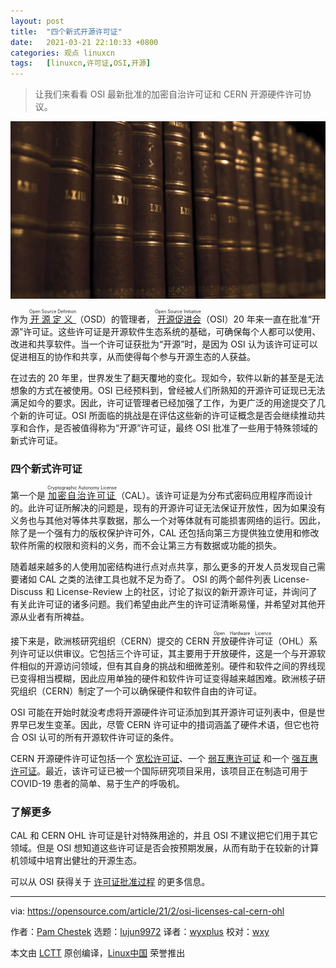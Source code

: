 ```yaml
---
layout: post
title:	"四个新式开源许可证"
date:	2021-03-21 22:10:33 +0800 
categories:	观点 linuxcn 
tags:	[linuxcn,许可证,OSI,开源]
---
```




> 
> 让我们来看看 OSI 最新批准的加密自治许可证和 CERN 开源硬件许可协议。
> 
> 
> 


![](/Asserts/Images/album/202103/21/221014mw8lhxox0kkjk04z.jpg "Law books in a library")


作为 <ruby> <a href="https://opensource.org/osd">  开源定义 </a> <rt>  Open Source Defintion </rt></ruby>（OSD）的管理者，<ruby> <a href="https://opensource.org/">  开源促进会 </a> <rt>  Open Source Initiative </rt></ruby>（OSI）20 年来一直在批准“开源”许可证。这些许可证是开源软件生态系统的基础，可确保每个人都可以使用、改进和共享软件。当一个许可证获批为“开源”时，是因为 OSI 认为该许可证可以促进相互的协作和共享，从而使得每个参与开源生态的人获益。


在过去的 20 年里，世界发生了翻天覆地的变化。现如今，软件以新的甚至是无法想象的方式在被使用。OSI 已经预料到，曾经被人们所熟知的开源许可证现已无法满足如今的要求。因此，许可证管理者已经加强了工作，为更广泛的用途提交了几个新的许可证。OSI 所面临的挑战是在评估这些新的许可证概念是否会继续推动共享和合作，是否被值得称为“开源”许可证，最终 OSI 批准了一些用于特殊领域的新式许可证。


### 四个新式许可证


第一个是 <ruby> <a href="https://opensource.org/licenses/CAL-1.0">  加密自治许可证 </a> <rt>  Cryptographic Autonomy License </rt></ruby>（CAL）。该许可证是为分布式密码应用程序而设计的。此许可证所解决的问题是，现有的开源许可证无法保证开放性，因为如果没有义务也与其他对等体共享数据，那么一个对等体就有可能损害网络的运行。因此，除了是一个强有力的版权保护许可外，CAL 还包括向第三方提供独立使用和修改软件所需的权限和资料的义务，而不会让第三方有数据或功能的损失。


随着越来越多的人使用加密结构进行点对点共享，那么更多的开发人员发现自己需要诸如 CAL 之类的法律工具也就不足为奇了。 OSI 的两个邮件列表 License-Discuss 和 License-Review 上的社区，讨论了拟议的新开源许可证，并询问了有关此许可证的诸多问题。我们希望由此产生的许可证清晰易懂，并希望对其他开源从业者有所裨益。


接下来是，欧洲核研究组织（CERN）提交的 CERN <ruby> 开放硬件许可证 <rt>  Open Hardware Licence </rt></ruby>（OHL）系列许可证以供审议。它包括三个许可证，其主要用于开放硬件，这是一个与开源软件相似的开源访问领域，但有其自身的挑战和细微差别。硬件和软件之间的界线现已变得相当模糊，因此应用单独的硬件和软件许可证变得越来越困难。欧洲核子研究组织（CERN）制定了一个可以确保硬件和软件自由的许可证。


OSI 可能在开始时就没考虑将开源硬件许可证添加到其开源许可证列表中，但是世界早已发生变革。因此，尽管 CERN 许可证中的措词涵盖了硬件术语，但它也符合 OSI 认可的所有开源软件许可证的条件。


CERN 开源硬件许可证包括一个 [宽松许可证](https://opensource.org/CERN-OHL-P)、一个 [弱互惠许可证](https://opensource.org/CERN-OHL-W) 和一个 [强互惠许可证](https://opensource.org/CERN-OHL-S)。最近，该许可证已被一个国际研究项目采用，该项目正在制造可用于 COVID-19 患者的简单、易于生产的呼吸机。


### 了解更多


CAL 和 CERN OHL 许可证是针对特殊用途的，并且 OSI 不建议把它们用于其它领域。但是 OSI 想知道这些许可证是否会按预期发展，从而有助于在较新的计算机领域中培育出健壮的开源生态。


可以从 OSI 获得关于 [许可证批准过程](https://opensource.org/approval) 的更多信息。




---


via: <https://opensource.com/article/21/2/osi-licenses-cal-cern-ohl>


作者：[Pam Chestek](https://opensource.com/users/pchestek) 选题：[lujun9972](https://github.com/lujun9972) 译者：[wyxplus](https://github.com/wyxplus) 校对：[wxy](https://github.com/wxy)


本文由 [LCTT](https://github.com/LCTT/TranslateProject) 原创编译，[Linux中国](https://linux.cn/) 荣誉推出

